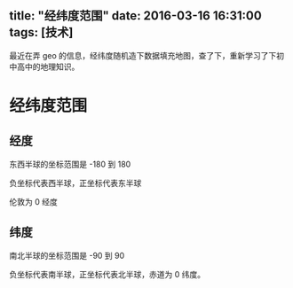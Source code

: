 title: "经纬度范围"
date: 2016-03-16 16:31:00
tags: [技术]
---

最近在弄 geo 的信息，经纬度随机造下数据填充地图，查了下，重新学习了下初中高中的地理知识。

# 经纬度范围

## 经度

东西半球的坐标范围是 -180 到 180

负坐标代表西半球，正坐标代表东半球

伦敦为 0 经度

## 纬度

南北半球的坐标范围是 -90 到 90

负坐标代表南半球，正坐标代表北半球，赤道为 0 纬度。
